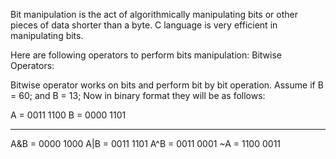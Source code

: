 Bit manipulation is the act of algorithmically manipulating bits or other pieces of data shorter than a byte. C language is very efficient in manipulating bits.

Here are following operators to perform bits manipulation:
Bitwise Operators:

Bitwise operator works on bits and perform bit by bit operation.
Assume if B = 60; and B = 13; Now in binary format they will be as follows:

A = 0011 1100
B = 0000 1101

-----------------
A&B = 0000 1000
A|B = 0011 1101
A^B = 0011 0001
~A  = 1100 0011
